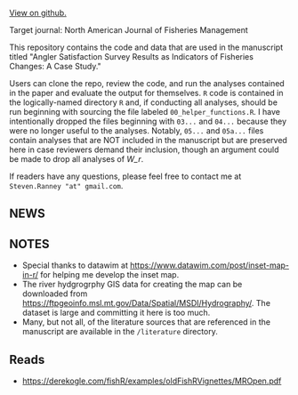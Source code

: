 [View on github.](https://github.com/stevenranney/angler_pressure)

Target journal: North American Journal of Fisheries Management

This repository contains the code and data that are used in the manuscript titled "Angler Satisfaction Survey Results as Indicators of Fisheries Changes: A Case Study."

Users can clone the repo, review the code, and run the analyses contained in the paper and evaluate the output for themselves. `R` code is contained in the logically-named directory `R` and, if conducting all analyses, should be run beginning with sourcing the file labeled `00_helper_functions.R`. I have intentionally dropped the files beginning with `03...` and `04...` because they were no longer useful to the analyses. Notably, `05...` and `05a...` files contain analyses that are NOT included in the manuscript but are preserved here in case reviewers demand their inclusion, though an argument could be made to drop all analyses of *W_r*.

If readers have any questions, please feel free to contact me at `Steven.Ranney "at" gmail.com`.


## NEWS


## NOTES

* Special thanks to datawim at https://www.datawim.com/post/inset-map-in-r/ for helping me develop the inset map.
* The river hydgrogrphy GIS data for creating the map can be downloaded from https://ftpgeoinfo.msl.mt.gov/Data/Spatial/MSDI/Hydrography/. The dataset is large and committing it here is too much.
* Many, but not all, of the literature sources that are referenced in the manuscript are available in the `/literature` directory.

## Reads

* https://derekogle.com/fishR/examples/oldFishRVignettes/MROpen.pdf

